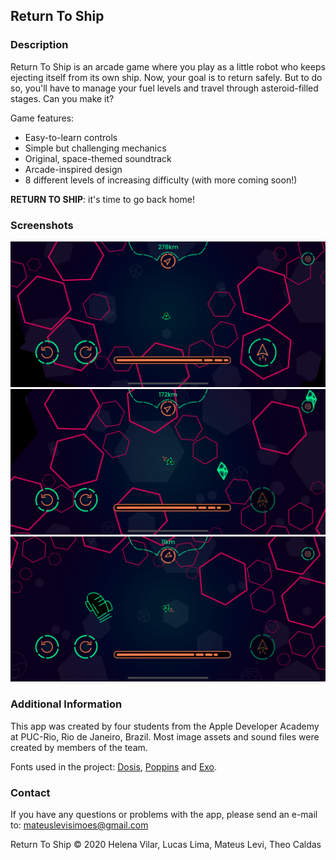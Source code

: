 ## Return To Ship
### Description

Return To Ship is an arcade game where you play as a little robot who keeps ejecting itself from its own ship. Now, your goal is to return safely. But to do so, you'll have to manage your fuel levels and travel through asteroid-filled stages. Can you make it?

Game features:
- Easy-to-learn controls 
- Simple but challenging mechanics
- Original, space-themed soundtrack
- Arcade-inspired design 
- 8 different levels of increasing difficulty (with more coming soon!)

**RETURN TO SHIP**: it's time to go back home!

### Screenshots

![Screenshot1](https://github.com/mateuslevisf/return-to-ship/blob/gh-pages/assets/img/screenshot1.png?raw=true)
![Screenshot2](https://github.com/mateuslevisf/return-to-ship/blob/gh-pages/assets/img/screenshot2.png?raw=true)
![Screenshot3](https://github.com/mateuslevisf/return-to-ship/blob/gh-pages/assets/img/screenshot3.png?raw=true)

### Additional Information

This app was created by four students from the Apple Developer Academy at PUC-Rio, Rio de Janeiro, Brazil. Most image assets and sound files were created by members of the team.

Fonts used in the project: [Dosis](https://fonts.google.com/specimen/Dosis?preview.text_type=custom&query=Dosis), [Poppins](https://fonts.google.com/specimen/Poppins?preview.text=&preview.text_type=custom&query=Poppins) and [Exo](https://fonts.google.com/specimen/Exo?preview.text=&preview.text_type=custom&query=Exo).

### Contact

If you have any questions or problems with the app, please send an e-mail to: mateuslevisimoes@gmail.com

Return To Ship © 2020 Helena Vilar, Lucas Lima, Mateus Levi, Theo Caldas
